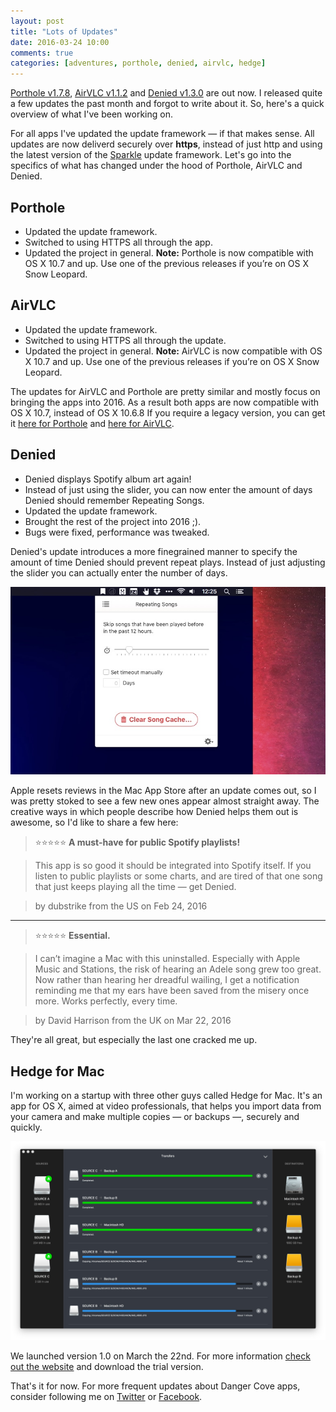 ```yaml
---
layout: post
title: "Lots of Updates"
date: 2016-03-24 10:00
comments: true
categories: [adventures, porthole, denied, airvlc, hedge]
---
```


[Porthole v1.7.8](/porthole), [AirVLC v1.1.2](/airvlc) and [Denied v1.3.0](https://www.getdenied.com) are out now. I released quite a few updates the past month and forgot to write about it. So, here's a quick overview of what I've been working on.

<!-- more -->

For all apps I've updated the update framework &mdash; if that makes sense. All updates are now deliverd securely over **https**, instead of just http and using the latest version of the [Sparkle](https://www.sparkle-project.org) update framework. Let's go into the specifics of what has changed under the hood of Porthole, AirVLC and Denied.

## Porthole

* Updated the update framework.
* Switched to using HTTPS all through the app.
* Updated the project in general.
**Note:** Porthole is now compatible with OS X 10.7 and up. Use one of the previous releases if you’re on OS X Snow Leopard.

## AirVLC

* Updated the update framework.
* Switched to using HTTPS all through the update.
* Updated the project in general.
**Note:** AirVLC is now compatible with OS X 10.7 and up. Use one of the previous releases if you’re on OS X Snow Leopard.

The updates for AirVLC and Porthole are pretty similar and mostly focus on bringing the apps into 2016. As a result both apps are now compatible with OS X 10.7, instead of OS X 10.6.8 If you require a legacy version, you can get it [here for Porthole](/porthole/legacy) and [here for AirVLC](/airvlc/legacy).

## Denied

* Denied displays Spotify album art again!
* Instead of just using the slider, you can now enter the amount of days Denied should remember Repeating Songs.
* Updated the update framework.
* Brought the rest of the project into 2016 ;).
* Bugs were fixed, performance was tweaked.

Denied's update introduces a more finegrained manner to specify the amount of time Denied should prevent repeat plays. Instead of just adjusting the slider you can actually enter the number of days.

![New repeating song judge in Denied v1.3.0](/assets/img/old/adventures/denied/screenshots/v1.3.0-repeating-judge.jpg)

Apple resets reviews in the Mac App Store after an update comes out, so I was pretty stoked to see a few new ones appear almost straight away. The creative ways in which people describe how Denied helps them out is awesome, so I'd like to share a few here:

>&#11088;&#11088;&#11088;&#11088;&#11088; **A must-have for public Spotify playlists!**

>This app is so good it should be integrated into Spotify itself. If you listen to public playlists or some charts, and are tired of that one song that just keeps playing all the time — get Denied.

>by dubstrike from the US on Feb 24, 2016

---

>&#11088;&#11088;&#11088;&#11088;&#11088; **Essential.**

> I can’t imagine a Mac with this uninstalled. Especially with Apple Music and Stations, the risk of hearing an Adele song grew too great. Now rather than hearing her dreadful wailing, I get a notification reminding me that my ears have been saved from the misery once more. Works perfectly, every time.

>by David Harrison from the UK on Mar 22, 2016

They're all great, but especially the last one cracked me up.

## Hedge for Mac

I'm working on a startup with three other guys called Hedge for Mac. It's an app for OS X, aimed at video professionals, that helps you import data from your camera and make multiple copies &mdash; or backups &mdash;, securely and quickly.

![Hedge for Mac](/assets/img/old/adventures/hedge/screenshots/almost-done.jpg)

We launched version 1.0 on March the 22nd. For more information [check out the website](https://www.hedgeformac.com) and download the trial version.

That's it for now. For more frequent updates about Danger Cove apps, consider following me on [Twitter](https://www.twitter.com/dangercove) or [Facebook](https://www.facebook.com/dangercove).
